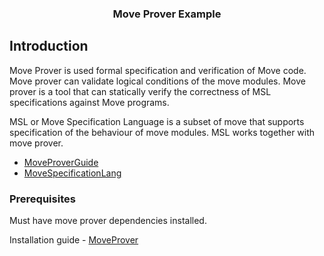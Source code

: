 <h3 align="center">Move Prover Example</h3>

## Introduction

Move Prover is used formal specification and verification of Move code. Move prover can validate logical conditions of the move modules. Move prover is a tool that can statically verify the correctness of MSL specifications against Move programs.

MSL or Move Specification Language is a subset of move that supports specification of the behaviour of move modules. MSL works together with move prover.

- [MoveProverGuide](https://aptos.dev/move/prover/prover-guide)
- [MoveSpecificationLang](https://aptos.dev/move/prover/spec-lang)

### Prerequisites

Must have move prover dependencies installed.

Installation guide - [MoveProver](https://aptos.dev/tools/aptos-cli/install-cli/install-move-prover)

